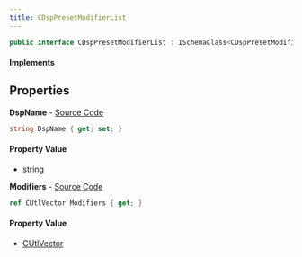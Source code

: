 ```yaml
---
title: CDspPresetModifierList
---
```


```csharp
public interface CDspPresetModifierList : ISchemaClass<CDspPresetModifierList>, ISchemaField, ISchemaClass, INativeHandle
```

#### Implements

## Properties

**DspName** - [Source Code](https://github.com/swiftly-solution/swiftlys2/blob/main/managed/src/SwiftlyS2.Generated/Schemas/Interfaces/CDspPresetModifierList.cs#L16)

```csharp
string DspName { get; set; }
```

#### Property Value

- [string](https://learn.microsoft.com/dotnet/api/system.string)

**Modifiers** - [Source Code](https://github.com/swiftly-solution/swiftlys2/blob/main/managed/src/SwiftlyS2.Generated/Schemas/Interfaces/CDspPresetModifierList.cs#L19)

```csharp
ref CUtlVector Modifiers { get; }
```

#### Property Value

- [CUtlVector](/docs/api/shared/natives/cutlvector)

